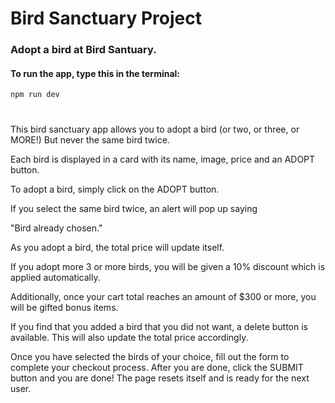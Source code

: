 # Bird Sanctuary Project

### Adopt a bird at Bird Santuary.

#### To run the app, type this in the terminal:

```
npm run dev
```

#

This bird sanctuary app allows you to adopt a bird (or two, or three, or MORE!) But never the same bird twice.

Each bird is displayed in a card with its name, image, price and an ADOPT button.

To adopt a bird, simply click on the ADOPT button.

If you select the same bird twice, an alert will pop up saying

"Bird already chosen."

As you adopt a bird, the total price will update itself.

If you adopt more 3 or more birds, you will be given a 10% discount which is applied automatically.

Additionally, once your cart total reaches an amount of $300 or more, you will be gifted bonus items.

If you find that you added a bird that you did not want, a delete button is available. This will also update the total price accordingly.

Once you have selected the birds of your choice, fill out the form to complete your checkout process. After you are done, click the SUBMIT button and you are done! The page resets itself and is ready for the next user.
